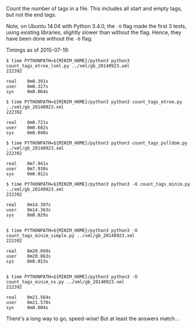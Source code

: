 Count the number of tags in a file. This includes all start and empty tags, but
not the end tags.

Note, on Ubuntu 14.04 with Python 3.4.0, the `-O` flag made the first 3 tests, using existing libraries, slightly slower than without the flag.
Hence, they have been done without the `-O` flag.

Timings as of 2015-07-19:

```
$ time PYTHONPATH=${MINIM_HOME}/python3 python3 count_tags_etree_lxml.py ../xml/gb_20140923.xml
222392

real    0m0.391s
user    0m0.327s
sys     0m0.064s

$ time PYTHONPATH=${MINIM_HOME}/python3 python3 count_tags_etree.py ../xml/gb_20140923.xml
222392

real    0m0.721s
user    0m0.682s
sys     0m0.040s

$ time PYTHONPATH=${MINIM_HOME}/python3 python3 count_tags_pulldom.py ../xml/gb_20140923.xml
222392

real    0m7.941s
user    0m7.930s
sys     0m0.012s

$ time PYTHONPATH=${MINIM_HOME}/python3 python3 -O count_tags_minim.py ../xml/gb_20140923.xml
222392

real	0m14.397s
user	0m14.363s
sys		0m0.029s


$ time PYTHONPATH=${MINIM_HOME}/python3 python3 -O count_tags_minim_simple.py ../xml/gb_20140923.xml
222392

real	0m20.899s
user	0m20.863s
sys		0m0.013s


$ time PYTHONPATH=${MINIM_HOME}/python3 python3 -O count_tags_minim_ns.py ../xml/gb_20140923.xml
222392

real	0m21.564s
user	0m21.570s
sys		0m0.004s

```


There's a long way to go, speed-wise!  But at least the answers match...
